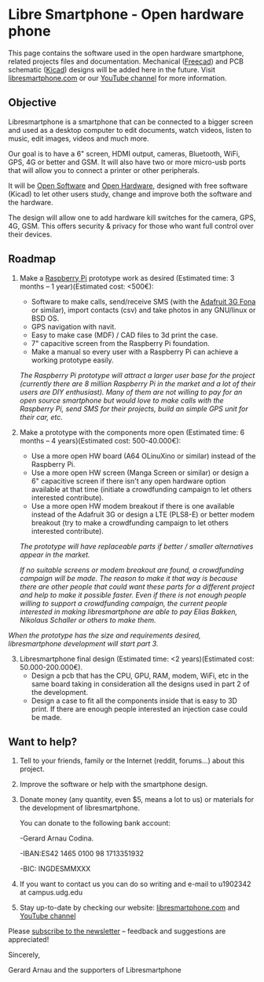 Libre Smartphone - Open hardware phone
======================================

This page contains the software used in the open hardware smartphone, related projects files and documentation. Mechanical ([Freecad](http://freecadweb.org/)) and PCB schematic ([Kicad](http://kicad-pcb.org/)) designs will be added here in the future. Visit [libresmartphone.com](http://libresmartphone.com/open-hardware-smartphone/) or our [YouTube channel](https://www.youtube.com/channel/UC1UttFNKDiN2uA525Pe3ijA) for more information.

## Objective

Libresmartphone is a smartphone that can be connected to a bigger screen and used as a desktop computer to edit documents, watch videos, listen to music, edit images, videos and much more.

Our goal is to have a 6" screen, HDMI output, cameras, Bluetooth, WiFi, GPS, 4G or better and GSM. It will also have two or more micro-usb ports that will allow you to connect a printer or other peripherals.

It will be [Open Software](https://en.wikipedia.org/wiki/Open-source_software) and [Open Hardware](https://en.wikipedia.org/wiki/Open-source_hardware), designed with free software (Kicad) to let other users study, change and improve both the software and the hardware.

The design will allow one to add hardware kill switches for the camera, GPS, 4G, GSM.  This offers security & privacy for those who want full control over their devices.

## Roadmap

1. Make a [Raspberry Pi](https://www.raspberrypi.org/) prototype work as desired (Estimated time: 3 months – 1 year)(Estimated cost: <500€):
   * Software to make calls, send/receive SMS (with the [Adafruit 3G Fona](https://www.adafruit.com/product/2696) or similar), import contacts (csv) and take photos in any GNU/linux or BSD OS.
   * GPS navigation with navit.
   * Easy to make case (MDF) / CAD files to 3d print the case.
   * 7" capacitive screen from the Raspberry Pi foundation.
   * Make a manual so every user with a Raspberry Pi can achieve a working prototype easily.

   *The Raspberry Pi prototype will attract a larger user base for the project (currently there are 8 million Raspberry Pi in the market and a lot of their users are DIY enthusiast). Many of them are not willing to pay for an open source smartphone but would love to make calls with the Raspberry Pi, send SMS for their projects, build an simple GPS unit for their car, etc.*

2. Make a prototype with the components more open (Estimated time: 6 months – 4 years)(Estimated cost: 500-40.000€):
   * Use a more open HW board (A64 OLinuXino or similar) instead of the Raspberry Pi.
   * Use a more open HW screen (Manga Screen or similar) or design a 6" capacitive screen if there isn't any open hardware option available at that time (initiate a crowdfunding campaign to let others interested contribute).
   * Use a more open HW modem breakout if there is one available instead of the Adafruit 3G or design a LTE (PLS8-E) or better modem breakout (try to make a crowdfunding campaign to let others interested contribute).

   *The prototype will have replaceable parts if better / smaller alternatives appear in the market.*

   *If no suitable screens or modem breakout are found, a crowdfunding campaign will be made. The reason to make it that way is because there are other people that could want these parts for a different project and help to make it possible faster. Even if there is not enough people willing to support a crowdfunding campaign, the current people interested in making libresmartphone are able to pay Elias Bakken, Nikolaus Schaller or others to make them.*

*When the prototype has the size and requirements desired, libresmartphone development will start part 3.*

3. Libresmartphone final design (Estimated time: <2 years)(Estimated cost: 50.000-200.000€).
   * Design a pcb that has the CPU, GPU, RAM, modem, WiFi, etc in the same board taking in consideration all the designs used in part 2 of the development.
   * Design a case to fit all the components inside that is easy to 3D print. If there are enough people interested an injection case could be made.

## Want to help?

1. Tell to your friends, family or the Internet (reddit, forums...) about this project.
2. Improve the software or help with the smartphone design.
3. Donate money (any quantity, even $5, means a lot to us) or materials for the development of libresmartphone.
    
    You can donate to the following bank account:
    
    -Gerard Arnau Codina.
    
    -IBAN:ES42 1465 0100 98 1713351932
    
    -BIC: INGDESMMXXX
    
4. If you want to contact us you can do so writing and e-mail to u1902342 at campus.udg.edu
    
  
4. Stay up-to-date by checking our website: [libresmartphone.com](http://libresmartphone.com/open-hardware-smartphone/) and [YouTube channel](https://www.youtube.com/channel/UC1UttFNKDiN2uA525Pe3ijA)

Please [subscribe to the newsletter](http://libresmartphone.com) – feedback and suggestions are appreciated!

Sincerely,

Gerard Arnau and the supporters of Libresmartphone
